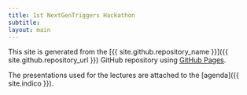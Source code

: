 ```yaml
---
title: 1st NextGenTriggers Hackathon
subtitle: 
layout: main
---
```


<!-- https://dzone.com/articles/how-to-style-images-with-markdown -->

This site is generated from the [{{ site.github.repository_name }}]({{ site.github.repository_url }}) GitHub repository using [GitHub Pages][gh-pages].

The presentations used for the lectures are attached to the
[agenda]({{ site.indico }}).

[gh-pages]: https://pages.github.com/
